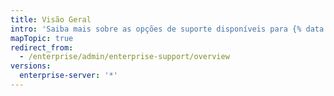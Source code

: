 ```yaml
---
title: Visão Geral
intro: 'Saiba mais sobre as opções de suporte disponíveis para {% data variables.product.prodname_ghe_server %}.'
mapTopic: true
redirect_from:
  - /enterprise/admin/enterprise-support/overview
versions:
  enterprise-server: '*'
---
```


